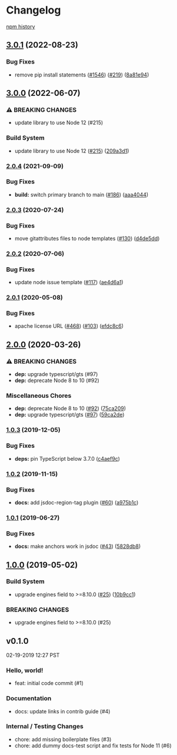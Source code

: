 # Changelog

[npm history][1]

[1]: https://www.npmjs.com/package/nodejs-precise-date?activeTab=versions

## [3.0.1](https://github.com/googleapis/@google-cloud/precise-date/compare/v3.0.0...v3.0.1) (2022-08-23)


### Bug Fixes

* remove pip install statements ([#1546](https://github.com/googleapis/nodejs-precise-date/issues/1546)) ([#219](https://github.com/googleapis/nodejs-precise-date/issues/219)) ([8a81e94](https://github.com/googleapis/nodejs-precise-date/commit/8a81e94c0430ff801978bedf8827f2b978f352fb))

## [3.0.0](https://github.com/googleapis/nodejs-precise-date/compare/v2.0.4...v3.0.0) (2022-06-07)


### ⚠ BREAKING CHANGES

* update library to use Node 12 (#215)

### Build System

* update library to use Node 12 ([#215](https://github.com/googleapis/nodejs-precise-date/issues/215)) ([209a3d1](https://github.com/googleapis/nodejs-precise-date/commit/209a3d1a8a0bf4841c695c6fffe5ef663857161f))

### [2.0.4](https://www.github.com/googleapis/nodejs-precise-date/compare/v2.0.3...v2.0.4) (2021-09-09)


### Bug Fixes

* **build:** switch primary branch to main ([#186](https://www.github.com/googleapis/nodejs-precise-date/issues/186)) ([aaa4044](https://www.github.com/googleapis/nodejs-precise-date/commit/aaa4044fdf81aaeee8b62e00f71abd9b9d1a0827))

### [2.0.3](https://www.github.com/googleapis/nodejs-precise-date/compare/v2.0.2...v2.0.3) (2020-07-24)


### Bug Fixes

* move gitattributes files to node templates ([#130](https://www.github.com/googleapis/nodejs-precise-date/issues/130)) ([d4de5dd](https://www.github.com/googleapis/nodejs-precise-date/commit/d4de5dd73a4aec17c4c8c1e8a95335e1d3e656e5))

### [2.0.2](https://www.github.com/googleapis/nodejs-precise-date/compare/v2.0.1...v2.0.2) (2020-07-06)


### Bug Fixes

* update node issue template ([#117](https://www.github.com/googleapis/nodejs-precise-date/issues/117)) ([ae4d6a1](https://www.github.com/googleapis/nodejs-precise-date/commit/ae4d6a1d07e5327d25eda58e709f3d547ffca607))

### [2.0.1](https://www.github.com/googleapis/nodejs-precise-date/compare/v2.0.0...v2.0.1) (2020-05-08)


### Bug Fixes

* apache license URL ([#468](https://www.github.com/googleapis/nodejs-precise-date/issues/468)) ([#103](https://www.github.com/googleapis/nodejs-precise-date/issues/103)) ([efdc8c6](https://www.github.com/googleapis/nodejs-precise-date/commit/efdc8c6a1e5f8b35da4c5e6ff03fa1f2be6c790f))

## [2.0.0](https://www.github.com/googleapis/nodejs-precise-date/compare/v1.0.3...v2.0.0) (2020-03-26)


### ⚠ BREAKING CHANGES

* **dep:** upgrade typescript/gts (#97)
* **dep:** deprecate Node 8 to 10 (#92)

### Miscellaneous Chores

* **dep:** deprecate Node 8 to 10 ([#92](https://www.github.com/googleapis/nodejs-precise-date/issues/92)) ([75ca209](https://www.github.com/googleapis/nodejs-precise-date/commit/75ca209b49abcba8efcbc401b270ac1346874647))
* **dep:** upgrade typescript/gts ([#97](https://www.github.com/googleapis/nodejs-precise-date/issues/97)) ([59ca2de](https://www.github.com/googleapis/nodejs-precise-date/commit/59ca2de8f6da249808dddebdba3961e59140d06d))

### [1.0.3](https://www.github.com/googleapis/nodejs-precise-date/compare/v1.0.2...v1.0.3) (2019-12-05)


### Bug Fixes

* **deps:** pin TypeScript below 3.7.0 ([c4aef9c](https://www.github.com/googleapis/nodejs-precise-date/commit/c4aef9c42cfab91c4701891d12a7b7118e3ba76c))

### [1.0.2](https://www.github.com/googleapis/nodejs-precise-date/compare/v1.0.1...v1.0.2) (2019-11-15)


### Bug Fixes

* **docs:** add jsdoc-region-tag plugin ([#60](https://www.github.com/googleapis/nodejs-precise-date/issues/60)) ([a975b1c](https://www.github.com/googleapis/nodejs-precise-date/commit/a975b1c39b9ad283b48eb8e2cb13d9eb1cb053ba))

### [1.0.1](https://www.github.com/googleapis/nodejs-precise-date/compare/v1.0.0...v1.0.1) (2019-06-27)


### Bug Fixes

* **docs:** make anchors work in jsdoc ([#43](https://www.github.com/googleapis/nodejs-precise-date/issues/43)) ([5828db8](https://www.github.com/googleapis/nodejs-precise-date/commit/5828db8))

## [1.0.0](https://www.github.com/googleapis/nodejs-precise-date/compare/v0.1.0...v1.0.0) (2019-05-02)


### Build System

* upgrade engines field to >=8.10.0 ([#25](https://www.github.com/googleapis/nodejs-precise-date/issues/25)) ([10b9cc1](https://www.github.com/googleapis/nodejs-precise-date/commit/10b9cc1))


### BREAKING CHANGES

* upgrade engines field to >=8.10.0 (#25)

## v0.1.0

02-19-2019 12:27 PST

### Hello, world!
- feat: initial code commit (#1)

### Documentation
- docs: update links in contrib guide (#4)

### Internal / Testing Changes
- chore: add missing boilerplate files (#3)
- chore: add dummy docs-test script and fix tests for Node 11 (#6)
